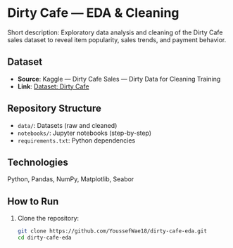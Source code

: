 # Dirty Cafe — EDA & Cleaning

Short description: Exploratory data analysis and cleaning of the Dirty Cafe sales dataset to reveal item popularity, sales trends, and payment behavior.

## Dataset
- **Source**: Kaggle — Dirty Cafe Sales — Dirty Data for Cleaning Training
- **Link**: [Dataset: Dirty Cafe](https://www.kaggle.com/datasets/ahmedmohamed2003/cafe-sales-dirty-data-for-cleaning-training)

## Repository Structure
- `data/`: Datasets (raw and cleaned)
-  `notebooks/`: Jupyter notebooks (step-by-step) 
- `requirements.txt`: Python dependencies

## Technologies
   Python, Pandas, NumPy, Matplotlib, Seabor
## How to Run

1. Clone the repository:
   ```bash
   git clone https://github.com/YoussefWae18/dirty-cafe-eda.git
   cd dirty-cafe-eda
